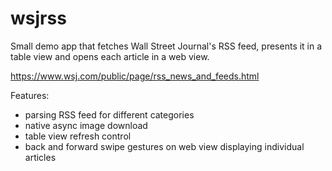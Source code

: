 # wsjrss

Small demo app that fetches Wall Street Journal's RSS feed, presents it in a table view and opens each article in a web view.

https://www.wsj.com/public/page/rss_news_and_feeds.html

Features:
- parsing RSS feed for different categories
- native async image download
- table view refresh control
- back and forward swipe gestures on web view displaying individual articles
